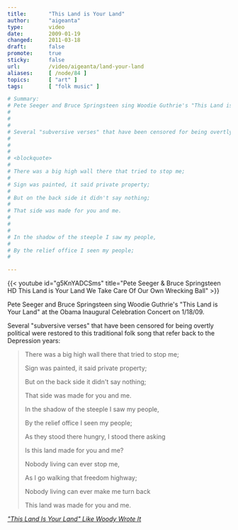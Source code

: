 ```yaml
---
title:       "This Land is Your Land"
author:      "aigeanta"
type:        video
date:        2009-01-19
changed:     2011-03-18
draft:       false
promote:     true
sticky:      false
url:         /video/aigeanta/land-your-land
aliases:     [ /node/84 ]
topics:      [ "art" ]
tags:        [ "folk music" ]

# Summary:
# Pete Seeger and Bruce Springsteen sing Woodie Guthrie's "This Land is Your Land" at the Obama Inaugural Celebration Concert on 1/18/09.
#
#
#
# Several "subversive verses" that have been censored for being overtly political were restored to this traditional folk song that refer back to the Depression years:
#
#
#
# <blockquote>
#
# There was a big high wall there that tried to stop me;
#
# Sign was painted, it said private property;
#
# But on the back side it didn't say nothing;
#
# That side was made for you and me.
#
#
#
# In the shadow of the steeple I saw my people,
#
# By the relief office I seen my people;
#

---
```

{{< youtube id="g5KnYADCSms" title="Pete Seeger & Bruce Springsteen HD This Land is Your Land We Take Care Of Our Own Wrecking Ball" >}}

Pete Seeger and Bruce Springsteen sing Woodie Guthrie's "This Land is Your Land" at the Obama Inaugural Celebration Concert on 1/18/09.



Several "subversive verses" that have been censored for being overtly political were restored to this traditional folk song that refer back to the Depression years:



<blockquote>

There was a big high wall there that tried to stop me;

Sign was painted, it said private property;

But on the back side it didn't say nothing;

That side was made for you and me.



In the shadow of the steeple I saw my people,

By the relief office I seen my people;


As they stood there hungry, I stood there asking

Is this land made for you and me?



Nobody living can ever stop me,

As I go walking that freedom highway;

Nobody living can ever make me turn back

This land was made for you and me.

</blockquote>



<cite><a href="http://www.truthout.org/011909R" title="t r u t h o u t | This Land Is Your Land Like Woody Wrote It">"This Land Is Your Land" Like Woody Wrote It</a></cite>
